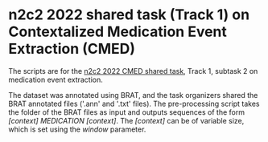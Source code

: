 # n2c2 2022 shared task (Track 1) on Contextalized Medication Event Extraction (CMED)
The scripts are for the <a href="https://n2c2.dbmi.hms.harvard.edu/2022-track-1" target="_blank">n2c2 2022 CMED shared task</a>, Track 1, subtask 2 on medication event extraction.

The dataset was annotated using BRAT, and the task organizers shared the BRAT annotated files ('.ann' and '.txt' files).
The pre-processing script takes the folder of the BRAT files as input and outputs sequences of the form <i>[context] MEDICATION [context]</i>. 
The <i>[context]</i> can be of variable size, which is set using the <i>window</i> parameter.


